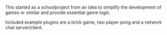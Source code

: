 This started as a schoolproject from an idea to simplify the development of games or similar and provide essential game logic.

Included example plugins are a brick game, two player pong and a network chat server/client.
